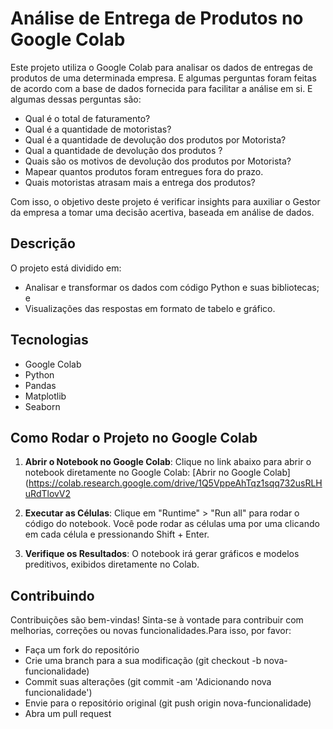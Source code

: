 # Análise de Entrega de Produtos no Google Colab

Este projeto utiliza o Google Colab para analisar os dados de entregas de produtos de uma determinada empresa.
E algumas perguntas foram feitas de acordo com a base de dados fornecida para facilitar a análise em si. E algumas dessas perguntas são:

 - Qual é o total de faturamento?
 - Qual é a quantidade de motoristas?
 - Qual é a quantidade de devolução dos produtos por Motorista?
 - Qual a quantidade de devolução dos produtos ?
 - Quais são os motivos de devolução dos produtos por Motorista?
 - Mapear quantos produtos foram entregues fora do prazo.
 - Quais motoristas atrasam mais a entrega dos produtos?

Com isso, o objetivo deste projeto é verificar insights para auxiliar o Gestor da empresa a tomar uma decisão acertiva, 
baseada em análise de dados.

## Descrição

O projeto está dividido em:
- Analisar e transformar os dados com código Python e suas bibliotecas; e
- Visualizações das respostas em formato de tabelo e gráfico.

## Tecnologias

- Google Colab
- Python
- Pandas
- Matplotlib
- Seaborn

## Como Rodar o Projeto no Google Colab

1. **Abrir o Notebook no Google Colab**: Clique no link abaixo para abrir o notebook diretamente no Google Colab:
   [Abrir no Google Colab] (https://colab.research.google.com/drive/1Q5VppeAhTqz1sqq732usRLHuRdTlovV2

2.  **Executar as Células**: Clique em "Runtime" > "Run all" para rodar o código do notebook. Você pode rodar as células uma por uma clicando em cada célula e pressionando Shift + Enter.
   
3.  **Verifique os Resultados**: O notebook irá gerar gráficos e modelos preditivos, exibidos diretamente no Colab.

## Contribuindo 

Contribuições são bem-vindas! 
Sinta-se à vontade para contribuir com melhorias, correções ou novas funcionalidades.Para isso, por favor:

- Faça um fork do repositório
- Crie uma branch para a sua modificação (git checkout -b nova-funcionalidade)
- Commit suas alterações (git commit -am 'Adicionando nova funcionalidade')
- Envie para o repositório original (git push origin nova-funcionalidade)
- Abra um pull request
